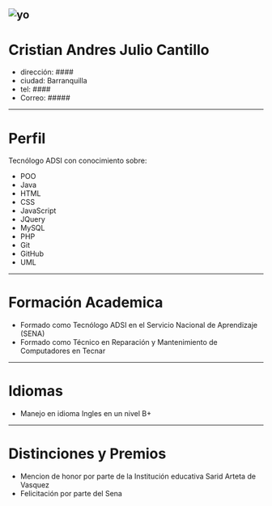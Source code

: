 ![yo](Documentacion/img/cristianjulio.jfif)
---
# Cristian Andres Julio Cantillo
* dirección: ####
* ciudad: Barranquilla
* tel: ####
* Correo: #####
---

# Perfil
Tecnólogo ADSI con conocimiento sobre:

* POO
*  Java 
* HTML
* CSS
* JavaScript
* JQuery
* MySQL
* PHP
* Git
* GitHub
* UML

---

# Formación Academica
* Formado como Tecnólogo ADSI en el Servicio Nacional de Aprendizaje (SENA)
* Formado como Técnico en Reparación y Mantenimiento de Computadores en Tecnar

---

# Idiomas
* Manejo en idioma Ingles en un nivel B+

---

# Distinciones y Premios
* Mencion de honor por parte de la Institución educativa Sarid Arteta de Vasquez
* Felicitación por parte del Sena
